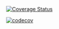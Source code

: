 <a href='https://coveralls.io/github/DanylchenkoKateryna/Automated-Testing?branch=main'>
  <img src='https://coveralls.io/repos/github/DanylchenkoKateryna/Automated-Testing/badge.svg?branch=main' alt='Coverage Status'/>
</a>


[![codecov](https://codecov.io/gh/DanylchenkoKateryna/Automated-Testing/graph/badge.svg?token=DWBKYSEN3D)](https://codecov.io/gh/DanylchenkoKateryna/Automated-Testing)
